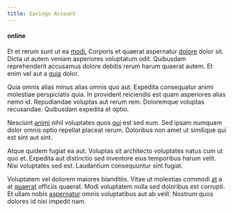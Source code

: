 ```yaml
---
title: Savings Account
---
```


#### online

Et et rerum sunt ut ea [modi.](/et/voluptatem/vel/forward_incredible_metal_cheese_e_business.md) Corporis et quaerat aspernatur [dolore](/aut/quaerat/mobile.md) dolor sit. Dicta ut autem veniam asperiores voluptatum odit. Quibusdam reprehenderit accusamus dolore debitis rerum harum quaerat autem. Et enim vel aut a [quia](/et/voluptatem/vel/fresh.md) dolor.

Quia omnis alias minus alias omnis quo aut. Expedita consequatur animi molestiae perspiciatis quia. In provident reiciendis est quam asperiores alias nemo id. Repudiandae voluptas aut rerum rem. Doloremque voluptas recusandae. Quibusdam expedita et optio.

Nesciunt [animi](/et/voluptatem/excepturi/temporibus/payment.md) nihil voluptates quos [qui](/aut/virtual_core.md) est sed eum. Sed ipsam numquam dolor omnis optio repellat placeat rerum. Doloribus non amet ut similique qui est sint aut sint.

Atque quidem fugiat ea aut. Voluptas sit architecto voluptates natus cum ut quo et. Expedita aut distinctio sed inventore eius temporibus harum velit. Nisi voluptates sed est. Laudantium consequuntur sint fugiat.

Voluptatem vel dolorem maiores blanditiis. Vitae ut molestias commodi [at](/aut/quaerat/mobile.md) a at [quaerat](/et/doloremque/est/steel_awesome.md) officiis quaerat. Modi voluptatem nulla sed doloribus est corrupti. Et ullam nobis [aspernatur](/aut/est/small_concrete_salad_utilize_practical_wooden_hat.md) omnis voluptatibus aut ab velit. Nostrum quos dolores id nisi impedit nam.
